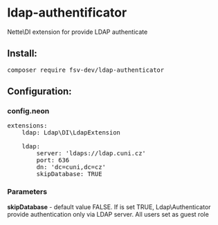 # ldap-authentificator
Nette\DI extension for provide LDAP authenticate

## Install:
<pre>
composer require fsv-dev/ldap-authenticator
</pre>

## Configuration:

### config.neon
<pre>
extensions:
	ldap: Ldap\DI\LdapExtension
	
	ldap:
    	server: 'ldaps://ldap.cuni.cz'
    	port: 636
    	dn: 'dc=cuni,dc=cz'
    	skipDatabase: TRUE
</pre>

### Parameters
**skipDatabase** - default value FALSE. If is set TRUE, Ldap\Authenticator provide authentication only via LDAP server. All
users set as guest role
